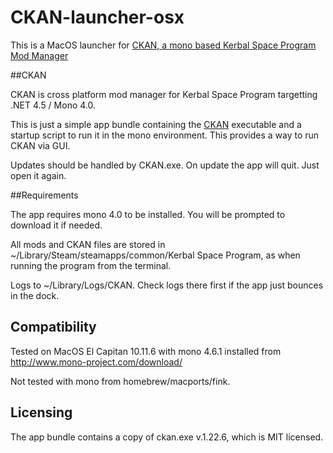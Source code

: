 # CKAN-launcher-osx

This is a MacOS launcher for [CKAN, a mono based Kerbal Space Program Mod Manager](http://forum.kerbalspaceprogram.com/index.php?/topic/154922-ckan)

##CKAN

CKAN is cross platform mod manager for Kerbal Space Program targetting .NET 4.5 / Mono 4.0.

This is just a simple app bundle containing the [CKAN](http://forum.kerbalspaceprogram.com/index.php?/topic/154922-ckan) executable and a startup script to run it in the mono environment. 
This provides a way to run CKAN via GUI.

Updates should be handled by CKAN.exe. On update the app will quit. Just open it again.

##Requirements

The app requires mono 4.0 to be installed. You will be prompted to download it if needed.

All mods and CKAN files are stored in ~/Library/Steam/steamapps/common/Kerbal Space Program, as when running the program from the terminal.

Logs to ~/Library/Logs/CKAN. Check logs there first if the app just bounces in the dock.

## Compatibility

Tested on MacOS El Capitan 10.11.6 with mono 4.6.1 installed from http://www.mono-project.com/download/

Not tested with mono from homebrew/macports/fink.

## Licensing 

The app bundle contains a copy of ckan.exe v.1.22.6, which is MIT licensed.